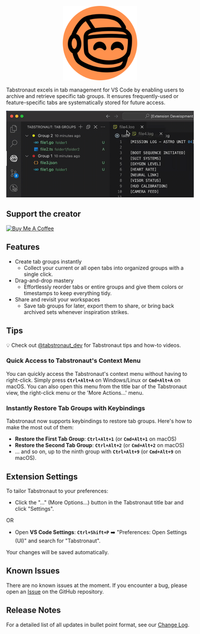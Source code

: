 <p align="center">
  <img src="extension/media/Tabstronaut.png" alt="Logo" width="200"/>
</p>

Tabstronaut excels in tab management for VS Code by enabling users to archive and retrieve specific tab groups. It ensures frequently-used or feature-specific tabs are systematically stored for future access.

![Tabstronaut in action](extension/media/tabstronaut-demo.gif)

## Support the creator

<a href="https://www.buymeacoffee.com/jhhtaylor" target="_blank"><img src="https://cdn.buymeacoffee.com/buttons/v2/default-yellow.png" alt="Buy Me A Coffee" width="217" height="60"></a>

## Features

- Create tab groups instantly
  - Collect your current or all open tabs into organized groups with a single click.
- Drag-and-drop mastery
  - Effortlessly reorder tabs or entire groups and give them colors or timestamps to keep everything tidy.
- Share and revisit your workspaces
  - Save tab groups for later, export them to share, or bring back archived sets whenever inspiration strikes.

## Tips

💡 Check out [@tabstronaut_dev](https://x.com/tabstronaut_dev) for Tabstronaut tips and how-to videos.

### Quick Access to Tabstronaut's Context Menu

You can quickly access the Tabstronaut's context menu without having to right-click. Simply press **`Ctrl+Alt+A`** on Windows/Linux or **`Cmd+Alt+A`** on macOS. You can also open this menu from the title bar of the Tabstronaut view, the right-click menu or the 'More Actions...' menu.

### Instantly Restore Tab Groups with Keybindings

Tabstronaut now supports keybindings to restore tab groups. Here's how to make the most out of them:

- **Restore the First Tab Group**: **`Ctrl+Alt+1`** (or **`Cmd+Alt+1`** on macOS)
- **Restore the Second Tab Group**: **`Ctrl+Alt+2`** (or **`Cmd+Alt+2`** on macOS)
- ... and so on, up to the ninth group with **`Ctrl+Alt+9`** (or **`Cmd+Alt+9`** on macOS).

## Extension Settings

To tailor Tabstronaut to your preferences:

- Click the "..." (More Options...) button in the Tabstronaut title bar and click "Settings".
 
OR

- Open **VS Code Settings**: **`Ctrl+Shift+P`** ➡️ "Preferences: Open Settings (UI)" and search for "Tabstronaut".

Your changes will be saved automatically.

## Known Issues

There are no known issues at the moment. If you encounter a bug, please open an [Issue](https://github.com/jhhtaylor/tabstronaut/issues) on the GitHub repository.

## Release Notes

For a detailed list of all updates in bullet point format, see our [Change Log](extension/CHANGELOG.md).
